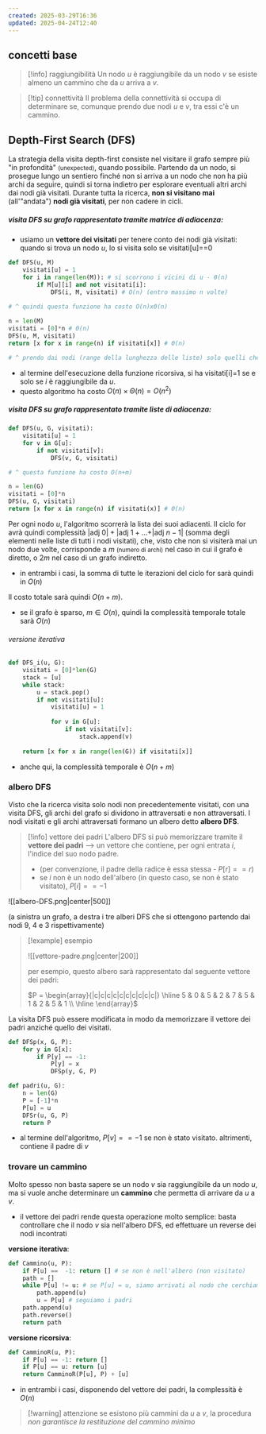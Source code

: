 ```yaml
---
created: 2025-03-29T16:36
updated: 2025-04-24T12:40
---
```

## concetti base

>[!info] raggiungibilità
>Un nodo $u$ è raggiungibile da un nodo $v$ se esiste almeno un cammino che da $u$ arriva a $v$.

>[!tip] connettività
>Il problema della connettività si occupa di determinare se, comunque prendo due nodi $u$ e $v$, tra essi c'è un cammino.

## Depth-First Search (DFS)
La strategia della visita depth-first consiste nel visitare il grafo sempre più "in profondità" <small>(unexpected)</small>, quando possibile. Partendo da un nodo, si prosegue lungo un sentiero finché non si arriva a un nodo che non ha più archi da seguire, quindi si torna indietro per esplorare eventuali altri archi dai nodi già visitati. Durante tutta la ricerca, **non si visitano mai** (all'"andata") **nodi già visitati**, per non cadere in cicli.

##### visita DFS su grafo rappresentato tramite matrice di adiacenza:
- usiamo un **vettore dei visitati** per tenere conto dei nodi già visitati: quando si trova un nodo $u$, lo si visita solo se $\text{visitati[u]==0}$ 
 
```python
def DFS(u, M)
	visitati[u] = 1 
	for i in range(len(M)): # si scorrono i vicini di u - θ(n)
		if M[u][i] and not visitati[i]:
			DFS(i, M, visitati) # O(n) (entro massimo n volte)
			
# ^ quindi questa funzione ha costo O(n)xΘ(n)

n = len(M)
visitati = [0]*n # Θ(n)
DFS(u, M, visitati)
return [x for x in range(n) if visitati[x]] # Θ(n)

# ^ prendo dai nodi (range della lunghezza delle liste) solo quelli che sono stati visitati
```

- al termine dell'esecuzione della funzione ricorsiva, si ha $\text{visitati[i]=1}$ se e solo se $i$ è raggiungibile da $u$.
- questo algoritmo ha costo $O(n)\times \Theta(n)=O(n^2)$
##### visita DFS su grafo rappresentato tramite liste di adiacenza:
```python
def DFS(u, G, visitati):
	visitati[u] = 1
	for v in G[u]:
		if not visitati[v]:
			DFS(v, G, visitati)

# ^ questa funzione ha costo O(n+m)

n = len(G)
visitati = [0]*n
DFS(u, G, visitati)
return [x for x in range(n) if visitati(x)] # Θ(n)
```

Per ogni nodo $u$, l'algoritmo scorrerà la lista dei suoi adiacenti. Il ciclo for avrà quindi complessità $|\text{adj } 0|+|\text{adj } 1+\dots+ |\text{adj } n-1|$ (somma degli elementi nelle liste di tutti i nodi visitati), che, visto che non si visiterà mai un nodo due volte, corrisponde a $m$ <small>(numero di archi)</small> nel caso in cui il grafo è diretto, o $2m$ nel caso di un grafo indiretto.
- in entrambi i casi, la somma di tutte le iterazioni del ciclo for sarà quindi in $O(n)$

Il costo totale sarà quindi $O(n+m)$.
- se il grafo è sparso, $m\in O(n)$, quindi la complessità temporale totale sarà $O(n)$
###### versione iterativa
```python
def DFS_i(u, G):
	visitati = [0]*len(G)
	stack = [u]
	while stack:
		u = stack.pop()
		if not visitati[u]:
			visitati[u] = 1
			
			for v in G[u]:
				if not visitati[v]:
					stack.append(v)
					
	return [x for x in range(len(G)) if visitati[x]]
```

- anche qui, la complessità temporale è $O(n+m)$
### albero DFS
Visto che la ricerca visita solo nodi non precedentemente visitati, con una visita DFS, gli archi del grafo si dividono in attraversati e non attraversati.
I nodi visitati e gli archi attraversati formano un albero detto **albero DFS**.

> [!info] vettore dei padri
> L'albero DFS si può memorizzare tramite il **vettore dei padri** ⟶ un vettore che contiene, per ogni entrata $i$, l'indice del suo nodo padre.
> - (per convenzione, il padre della radice è essa stessa - $P[r]==r$)
> - se $i$ non è un nodo dell'albero (in questo caso, se non è stato visitato), $P[i]==-1$

![[albero-DFS.png|center|500]]

(a sinistra un grafo, a destra i tre alberi DFS che si ottengono partendo dai nodi 9, 4 e 3 rispettivamente)

>[!example] esempio
>
>![[vettore-padre.png|center|200]]
>
>per esempio, questo albero sarà rappresentato dal seguente vettore dei padri:
>
>$P = \begin{array}{|c|c|c|c|c|c|c|c|c|c|} \hline 5 & 0 & 5 & 2 & 7 & 5 & 1 & 2 & 5 & 1 \\ \hline \end{array}$

La visita DFS può essere modificata in modo da memorizzare il vettore dei padri anziché quello dei visitati.

```python
def DFSp(x, G, P):
	for y in G[x]:
		if P[y] == -1:
			P[y] = x
			DFSp(y, G, P)

def padri(u, G):
	n = len(G)
	P = [-1]*n
	P[u] = u
	DFSr(u, G, P)
	return P
```

- al termine dell'algoritmo, $P[v] == -1$ se non è stato visitato. altrimenti, contiene il padre di $v$ 

### trovare un cammino
Molto spesso non basta sapere se un nodo $v$ sia raggiungibile da un nodo $u$, ma si vuole anche determinare un **cammino** che permetta di arrivare da $u$ a $v$.
- il vettore dei padri rende questa operazione molto semplice: basta controllare che il nodo $v$ sia nell'albero DFS, ed effettuare un reverse dei nodi incontrati

**versione iterativa**:
```python
def Cammino(u, P):
	if P[u] ==  -1: return [] # se non è nell'albero (non visitato)
	path = []
	while P[u] != u: # se P[u] = u, siamo arrivati al nodo che cerchiamo
		path.append(u)
		u = P[u] # seguiamo i padri
	path.append(u)
	path.reverse()
	return path
```

**versione ricorsiva**:
```python
def CamminoR(u, P):
	if P[u] == -1: return []
	if P[u] == u: return [u]
	return CamminoR(P[u], P) + [u]
```

- in entrambi i casi, disponendo del vettore dei padri, la complessità è $O(n)$

>[!warning] attenzione
>se esistono più cammini da $u$ a $v$, la procedura *non garantisce la restituzione del cammino minimo*

